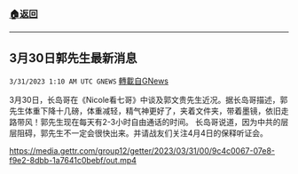 ###  [:house:返回](README.md)
---


## 3月30日郭先生最新消息
`3/31/2023 1:10 AM UTC GNEWS` [轉載自GNews](https://gnews.org/articles/1061282)

3月30日，长岛哥在《Nicole看七哥》中谈及郭文贵先生近况。据长岛哥描述，郭先生体重下降十几磅，体重减轻，精气神更好了，夹着文件夹，带着墨镜，依旧走路带风！郭先生现在每天有2-3小时自由通话的时间。
长岛哥说道，因为中共的层层阻碍，郭先生不一定会很快出来。并请战友们关注4月4日的保释听证会。

 https://media.gettr.com/group12/getter/2023/03/31/00/9c4c0067-07e8-f9e2-8dbb-1a7641c0bebf/out.mp4

